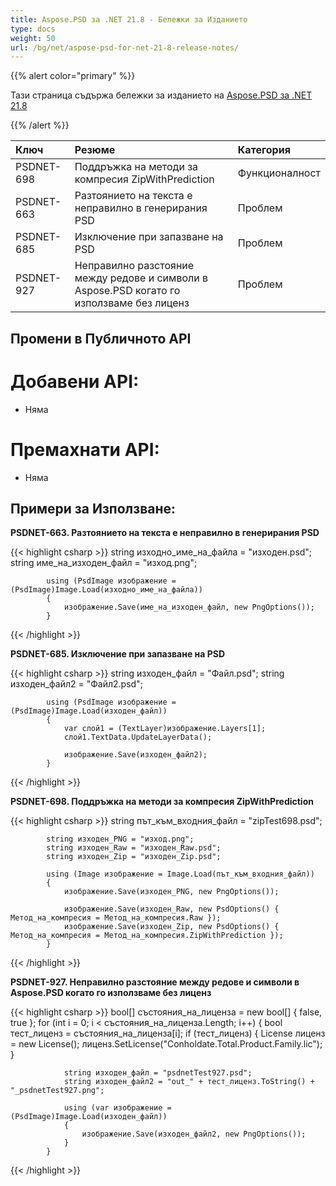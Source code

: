 ```yaml
---
title: Aspose.PSD за .NET 21.8 - Бележки за Изданието
type: docs
weight: 50
url: /bg/net/aspose-psd-for-net-21-8-release-notes/
---
```


{{% alert color="primary" %}} 

Тази страница съдържа бележки за изданието на [Aspose.PSD за .NET 21.8](https://www.nuget.org/packages/Aspose.PSD/)

{{% /alert %}} 

|**Ключ**|**Резюме**|**Категория**|
| :- | :- | :- |
|PSDNET-698|Поддръжка на методи за компресия ZipWithPrediction|Функционалност|
|PSDNET-663|Разтоянието на текста е неправилно в генерирания PSD|Проблем|
|PSDNET-685|Изключение при запазване на PSD|Проблем|
|PSDNET-927|Неправилно разстояние между редове и символи в Aspose.PSD когато го използваме без лиценз|Проблем|

## **Промени в Публичното API**
# **Добавени API:**
- Няма

# **Премахнати API:**
- Няма

## **Примери за Използване:**

**PSDNET-663. Разтоянието на текста е неправилно в генерирания PSD**

{{< highlight csharp >}}
            string изходно_име_на_файла = "изходен.psd";
            string име_на_изходен_файл = "изход.png";

            using (PsdImage изображение = (PsdImage)Image.Load(изходно_име_на_файла))
            {
                изображение.Save(име_на_изходен_файл, new PngOptions());
            }
{{< /highlight >}}

**PSDNET-685. Изключение при запазване на PSD**

{{< highlight csharp >}}
            string изходен_файл = "Файл.psd";
            string изходен_файл2 = "Файл2.psd";

            using (PsdImage изображение = (PsdImage)Image.Load(изходен_файл))
            {
                var слой1 = (TextLayer)изображение.Layers[1];
                слой1.TextData.UpdateLayerData();

                изображение.Save(изходен_файл2);
            }
{{< /highlight >}}

**PSDNET-698. Поддръжка на методи за компресия ZipWithPrediction**

{{< highlight csharp >}}
            string път_към_входния_файл = "zipTest698.psd";

            string изходен_PNG = "изход.png";
            string изходен_Raw = "изходен_Raw.psd";
            string изходен_Zip = "изходен_Zip.psd";

            using (Image изображение = Image.Load(път_към_входния_файл))
            {
                изображение.Save(изходен_PNG, new PngOptions());

                изображение.Save(изходен_Raw, new PsdOptions() { Метод_на_компресия = Метод_на_компресия.Raw });
                изображение.Save(изходен_Zip, new PsdOptions() { Метод_на_компресия = Метод_на_компресия.ZipWithPrediction });
            }
{{< /highlight >}}

**PSDNET-927. Неправилно разстояние между редове и символи в Aspose.PSD когато го използваме без лиценз**

{{< highlight csharp >}}
            bool[] състояния_на_лиценза = new bool[] { false, true };
            for (int i = 0; i < състояния_на_лиценза.Length; i++)
            {
                bool тест_лиценз = състояния_на_лиценза[i];
                if (тест_лиценз)
                {
                    License лиценз = new License();
                    лиценз.SetLicense("Conholdate.Total.Product.Family.lic");
                }

                string изходен_файл = "psdnetTest927.psd";
                string изходен_файл2 = "out_" + тест_лиценз.ToString() + "_psdnetTest927.png";

                using (var изображение = (PsdImage)Image.Load(изходен_файл))
                {
                    изображение.Save(изходен_файл2, new PngOptions());
                }
            }
{{< /highlight >}}
